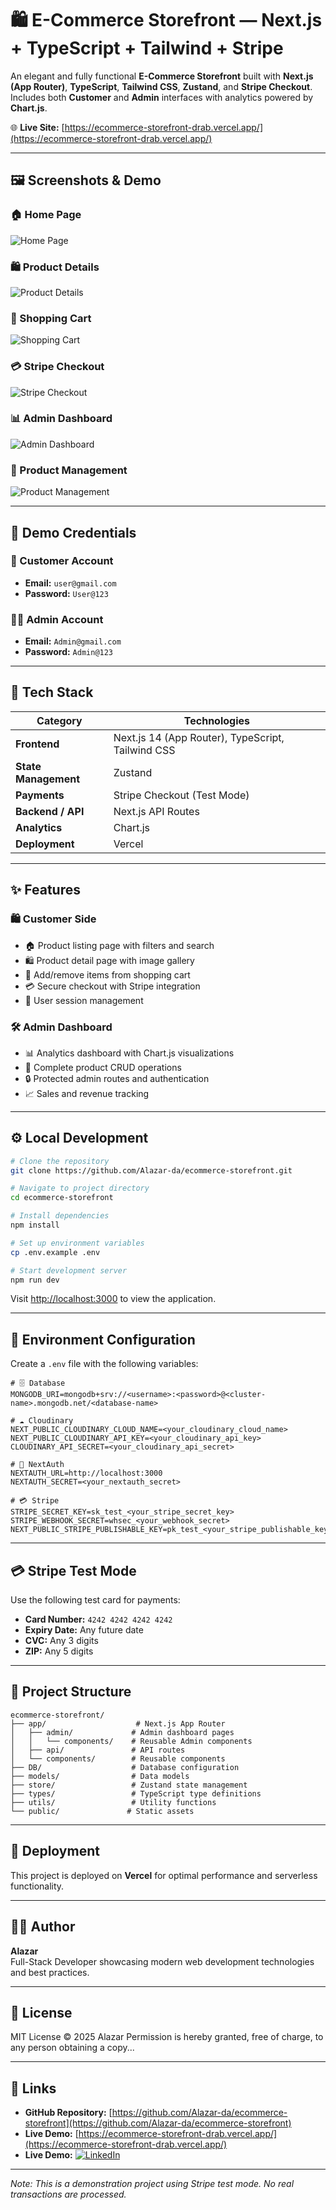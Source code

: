 # 🛍️ E-Commerce Storefront — Next.js + TypeScript + Tailwind + Stripe

An elegant and fully functional **E-Commerce Storefront** built with **Next.js (App Router)**, **TypeScript**, **Tailwind CSS**, **Zustand**, and **Stripe Checkout**.  
Includes both **Customer** and **Admin** interfaces with analytics powered by **Chart.js**.

🌐 **Live Site:** [https://ecommerce-storefront-drab.vercel.app/](https://ecommerce-storefront-drab.vercel.app/)

---

## 🖼️ Screenshots & Demo

### 🏠 Home Page
![Home Page](https://github.com/Alazar-da/ecommerce-storefront/blob/main/assets/homepage.png)

### 🛍️ Product Details
![Product Details](https://github.com/Alazar-da/ecommerce-storefront/blob/main/assets/product-details.png)

### 🛒 Shopping Cart
![Shopping Cart](https://github.com/Alazar-da/ecommerce-storefront/blob/main/assets/cart.png)

### 💳 Stripe Checkout
![Stripe Checkout](https://github.com/Alazar-da/ecommerce-storefront/blob/main/assets/stripe-checkout.png)

### 📊 Admin Dashboard
![Admin Dashboard](https://github.com/Alazar-da/ecommerce-storefront/blob/main/assets/admin-dashboard.png)

### 🧰 Product Management
![Product Management](https://github.com/Alazar-da/ecommerce-storefront/blob/main/assets/admin-products.png)

---

## 🔐 Demo Credentials

### 👤 Customer Account
- **Email:** `user@gmail.com`
- **Password:** `User@123`

### 👨‍💼 Admin Account
- **Email:** `Admin@gmail.com`
- **Password:** `Admin@123`

---

## 🧠 Tech Stack

| Category | Technologies |
|-----------|---------------|
| **Frontend** | Next.js 14 (App Router), TypeScript, Tailwind CSS |
| **State Management** | Zustand |
| **Payments** | Stripe Checkout (Test Mode) |
| **Backend / API** | Next.js API Routes |
| **Analytics** | Chart.js |
| **Deployment** | Vercel |

---

## ✨ Features

### 🛍️ Customer Side
- 🏠 Product listing page with filters and search
- 🛍️ Product detail page with image gallery
- 🛒 Add/remove items from shopping cart
- 💳 Secure checkout with Stripe integration
- 👤 User session management

### 🛠️ Admin Dashboard
- 📊 Analytics dashboard with Chart.js visualizations
- 🧰 Complete product CRUD operations
- 🔒 Protected admin routes and authentication
- 📈 Sales and revenue tracking

---

## ⚙️ Local Development

```bash
# Clone the repository
git clone https://github.com/Alazar-da/ecommerce-storefront.git

# Navigate to project directory
cd ecommerce-storefront

# Install dependencies
npm install

# Set up environment variables
cp .env.example .env

# Start development server
npm run dev
```

Visit [http://localhost:3000](http://localhost:3000) to view the application.

---

## 🔧 Environment Configuration

Create a `.env` file with the following variables:

```env
# 🗄️ Database
MONGODB_URI=mongodb+srv://<username>:<password>@<cluster-name>.mongodb.net/<database-name>

# ☁️ Cloudinary
NEXT_PUBLIC_CLOUDINARY_CLOUD_NAME=<your_cloudinary_cloud_name>
NEXT_PUBLIC_CLOUDINARY_API_KEY=<your_cloudinary_api_key>
CLOUDINARY_API_SECRET=<your_cloudinary_api_secret>

# 🔑 NextAuth
NEXTAUTH_URL=http://localhost:3000
NEXTAUTH_SECRET=<your_nextauth_secret>

# 💳 Stripe
STRIPE_SECRET_KEY=sk_test_<your_stripe_secret_key>
STRIPE_WEBHOOK_SECRET=whsec_<your_webhook_secret>
NEXT_PUBLIC_STRIPE_PUBLISHABLE_KEY=pk_test_<your_stripe_publishable_key>

```

---

## 💳 Stripe Test Mode

Use the following test card for payments:

- **Card Number:** `4242 4242 4242 4242`
- **Expiry Date:** Any future date
- **CVC:** Any 3 digits
- **ZIP:** Any 5 digits

---

## 📁 Project Structure

```
ecommerce-storefront/
├── app/                    # Next.js App Router
│   ├── admin/             # Admin dashboard pages
│   │   └── components/    # Reusable Admin components
│   ├── api/               # API routes
│   └── components/        # Reusable components
├── DB/                    # Database configuration
├── models/                # Data models
├── store/                 # Zustand state management
├── types/                 # TypeScript type definitions
├── utils/                 # Utility functions
└── public/               # Static assets
```

---

## 🚀 Deployment

This project is deployed on **Vercel** for optimal performance and serverless functionality.

---

## 👨‍💻 Author

**Alazar**  
Full-Stack Developer showcasing modern web development technologies and best practices.

---

## 📄 License

MIT License © 2025 Alazar
Permission is hereby granted, free of charge, to any person obtaining a copy...


---

## 🔗 Links

- **GitHub Repository:** [https://github.com/Alazar-da/ecommerce-storefront](https://github.com/Alazar-da/ecommerce-storefront)
- **Live Demo:** [https://ecommerce-storefront-drab.vercel.app/](https://ecommerce-storefront-drab.vercel.app/)
- **Live Demo:** [![LinkedIn](https://img.shields.io/badge/LinkedIn-0A66C2?style=for-the-badge&logo=linkedin&logoColor=white)](www.linkedin.com/in/alazar-da/)

---

*Note: This is a demonstration project using Stripe test mode. No real transactions are processed.*
